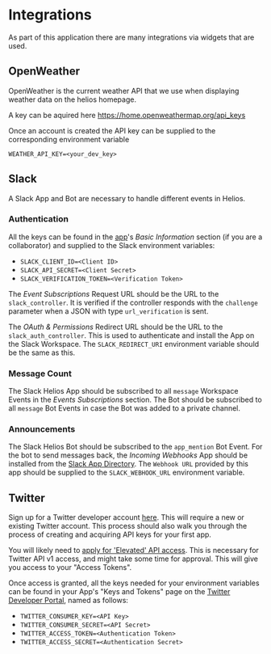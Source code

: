 # Integrations

As part of this application there are many integrations via widgets that are used.

## OpenWeather

OpenWeather is the current weather API that we use when displaying weather data on the helios homepage.

A key can be aquired here https://home.openweathermap.org/api_keys

Once an account is created the API key can be supplied to the corresponding environment variable

`WEATHER_API_KEY=<your_dev_key>`

## Slack

A Slack App and Bot are necessary to handle different events in Helios.

### Authentication

All the keys can be found in the [app](https://api.slack.com/apps)'s _Basic Information_ section (if you are a collaborator) and supplied to the Slack environment variables:

- `SLACK_CLIENT_ID=<Client ID>`
- `SLACK_API_SECRET=<Client Secret>`
- `SLACK_VERIFICATION_TOKEN=<Verification Token>`

The _Event Subscriptions_ Request URL should be the URL to the `slack_controller`. It is verified if the controller responds with the `challenge` parameter when a JSON with type `url_verification` is sent.

The _OAuth & Permissions_ Redirect URL should be the URL to the `slack_auth_controller`. This is used to authenticate and install the App on the Slack Workspace. The `SLACK_REDIRECT_URI` environment variable should be the same as this.

### Message Count

The Slack Helios App should be subscribed to all `message` Workspace Events in the _Events Subscriptions_ section. The Bot should be subscribed to all `message` Bot Events in case the Bot was added to a private channel.

### Announcements

The Slack Helios Bot should be subscribed to the `app_mention` Bot Event.
For the bot to send messages back, the _Incoming Webhooks_ App should be installed from the [Slack App Directory](https://mojotech.slack.com/apps). The `Webhook URL` provided by this app should be supplied to the `SLACK_WEBHOOK_URL` environment variable.

## Twitter

Sign up for a Twitter developer account [here](https://developer.twitter.com/en/portal/petition/essential/basic-info). This will require a new or existing Twitter account.
This process should also walk you through the process of creating and acquiring API keys for your first app.

You will likely need to [apply for 'Elevated' API access](https://developer.twitter.com/en/portal/products/elevated). This is necessary for Twitter API v1 access, and might take some time for approval.
This will give you access to your "Access Tokens".

Once access is granted, all the keys needed for your environment variables can be found in your App's "Keys and Tokens" page on the [Twitter Developer Portal](https://developer.twitter.com/en/portal/dashboard), named as follows:
- `TWITTER_CONSUMER_KEY=<API Key>`
- `TWITTER_CONSUMER_SECRET=<API Secret>`
- `TWITTER_ACCESS_TOKEN=<Authentication Token>`
- `TWITTER_ACCESS_SECRET=<Authentication Secret>`